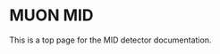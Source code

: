 <!-- doxy
\page refDetectorsMUONMID MID
/doxy -->

# MUON MID

This is a top page for the MID detector documentation.

<!-- doxy
* \subpage refMUONMIDClustering
* \subpage refMUONMIDQCExe
* \subpage refMUONMIDRaw
* \subpage refMUONMIDRawExe
* \subpage refMUONMIDTracking
* \subpage refMUONMIDWorkflow
/doxy -->
